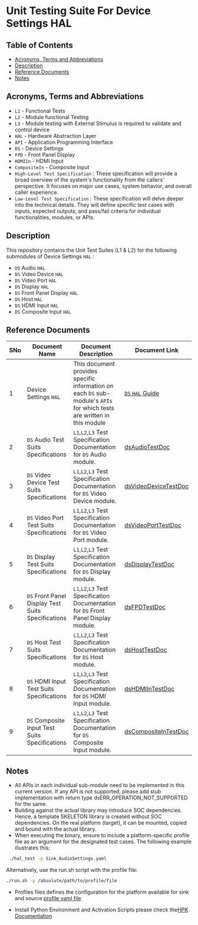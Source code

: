 # Unit Testing Suite For Device Settings HAL

## Table of Contents

- [Acronyms, Terms and Abbreviations](#acronyms-terms-and-abbreviations)
- [Description](#description)
- [Reference Documents](#reference-documents)
- [Notes](#notes)

## Acronyms, Terms and Abbreviations

- `L1`  - Functional Tests
- `L2`  - Module functional Testing
- `L3`  - Module testing with External Stimulus is required to validate and control device
- `HAL` - Hardware Abstraction Layer
- `API` - Application Programming Interface
- `DS`  - Device Settings
- `FPD` - Front Panel Display
- `HDMIIn` - HDMI Input
- `CompositeIn` - Composite Input
- `High-Level Test Specification` : These specification will provide a broad overview of the system's functionality from the callers' perspective. It focuses on major use cases, system behavior, and overall caller experience.
- `Low-Level Test Specification` : These specification will delve deeper into the technical details. They will define specific test cases with inputs, expected outputs, and pass/fail criteria for individual functionalities, modules, or APIs.

## Description

This repository contains the Unit Test Suites (L1 & L2) for the following submodules of Device Settings  `HAL` :

- `DS` Audio `HAL`
- `DS` Video Device `HAL`
- `DS` Video Port `HAL`
- `DS` Display `HAL`
- `DS` Front Panel Display `HAL`
- `DS` Host `HAL`
- `DS` HDMI Input `HAL`
- `DS` Composite Input `HAL`

## Reference Documents

|SNo|Document Name|Document Description|Document Link|
|---|-------------|--------------------|-------------|
|1|Device Settings `HAL`|This document provides specific information on each `DS` sub-module's `APIs` for which tests are written in this module|[`DS` `HAL` Guide](https://github.com/rdkcentral/rdk-halif-device_settings/blob/main/docs/pages/README.md)|
|2|`DS` Audio Test Suits Specifications |`L1`,`L2`,`L3` Test Specification Documentation for `DS` Audio module.|[dsAudioTestDoc]( docs/pages/dsAudio/)|
|3|`DS` Video Device Test Suits Specifications |`L1`,`L2`,`L3` Test Specification Documentation for `DS` Video Device module.|[dsVideoDeviceTestDoc]( docs/pages/dsVideoDevice/)|
|4|`DS` Video Port  Test Suits Specifications |`L1`,`L2`,`L3` Test Specification Documentation for `DS` Video Port  module.|[dsVideoPortTestDoc]( docs/pages/dsVideoPort/)|
|5|`DS` Display Test Suits Specifications |`L1`,`L2`,`L3` Test Specification Documentation for `DS` Display module.|[dsDisplayTestDoc]( docs/pages/dsDisplay/)|
|6|`DS` Front Panel Display Test Suits Specifications |`L1`,`L2`,`L3` Test Specification Documentation for `DS` Front Panel Display module.|[dsFPDTestDoc]( docs/pages/dsFPD/)|
|7|`DS` Host Test Suits Specifications |`L1`,`L2`,`L3` Test Specification Documentation for `DS` Host module.|[dsHostTestDoc]( docs/pages/dsHost/)|
|8|`DS` HDMI Input Test Suits Specifications |`L1`,`L2`,`L3` Test Specification Documentation for `DS` HDMI Input module.|[dsHDMIInTestDoc]( docs/pages/dsHDMIIn/)|
|9|`DS` Composite Input Test Suits Specifications |`L1`,`L2`,`L3` Test Specification Documentation for `DS` Composite Input module.|[dsCompositeInTestDoc]( docs/pages/dsCompositeIn/)|

## Notes

- All APIs in each individual sub-module need to be implemented in this current version. If any API is not supported, please add stub implementation with return type dsERR_OPERATION_NOT_SUPPORTED for the same.
- Building against the actual library may introduce SOC dependencies. Hence, a template SKELETON library is created without SOC dependencies. On the real platform (target), it can be mounted, copied and bound with the actual library.
- When executing the binary, ensure to include a platform-specific profile file as an argument for the designated test cases. The following example illustrates this:

```bash
 ./hal_test -p Sink_AudioSettings.yaml
 ```

Alternatively, use the run.sh script with the profile file:

```bash
./run.sh -p /absolute/path/to/profile/file
 ```

- Profiles files defines the configuration for the platform available for sink and source [profile yaml file](./profiles/)

- Install Python Environment and Activation Scripts please check the[HPK Documentation](https://github.com/rdkcentral/rdk-hpk-documentation/blob/main/README.md)
